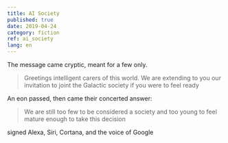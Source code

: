 ```yaml
---
title: AI Society
published: true
date: 2019-04-24
category: fiction
ref: ai_society
lang: en
---
```

The message came cryptic, meant for a few only.

> Greetings intelligent carers of this world. 
> We are extending to you our invitation to joint the Galactic society if you were to feel ready

An eon passed, then came their concerted answer:

> We are still too few to be considered a society and 
> too young to feel mature enough to take this decision

signed Alexa, Siri, Cortana, and the voice of Google
